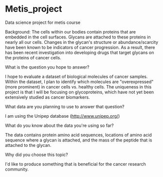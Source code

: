 # Metis_project
Data science project for metis course

Background: The cells within our bodies contain proteins that are embedded in the cell surfaces.  Glycans are attached to these proteins in nearly all our cells.  Changes in the glycan's structure or abundance/scarcity have been known to be indicators of cancer progression.  As a result, there has been recent investigation into developing drugs that target glycans on the proteins of cancer cells.  

What is the question you hope to answer?

I hope to evaluate a dataset of biological molecules of cancer samples.  Within the dataset, I plan to identify which molecules are "overexpressed" (more prominent) in cancer cells vs. healthy cells.  The uniqueness in this project is that I will be focusing on glycoproteins, which have not yet been extensively studied as cancer biomarkers.  


What data are you planning to use to answer that question?

I am using the Unipep database (http://www.unipep.org/)


What do you know about the data you're using so far?


The data contains protein amino acid sequences, locations of amino acid sequence where a glycan is attached, and the mass of the peptide that is attached to the glycan.  


Why did you choose this topic?

I'd like to produce something that is beneficial for the cancer research community.

